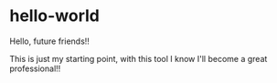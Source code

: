 # hello-world

Hello, future friends!!

This is just my starting point, with this tool I know I'll become a great professional!!
